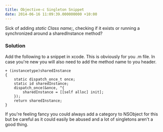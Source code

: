 ```yaml
---
title: Objective-c Singleton Snippet
date: 2014-06-16 11:09:39.000000000 +10:00
---
```

Sick of adding *static Class name;*, checking if it exists or running a synchronized around a sharedInstance method?

### Solution

Add the following to a snippet in xcode. This is obviously for you .m file. In case you're new you will also need to add the method name to you header.

```
+ (instancetype)sharedInstance
{
    static dispatch_once_t once;
    static id sharedInstance;
    dispatch_once(&once, ^{
        sharedInstance = [[self alloc] init];
    });
    return sharedInstance;
}
```

If you're feeling fancy you could always add a category to NSObject for this but be careful as it could easily be abused and a lot of singletons aren't a good thing.
